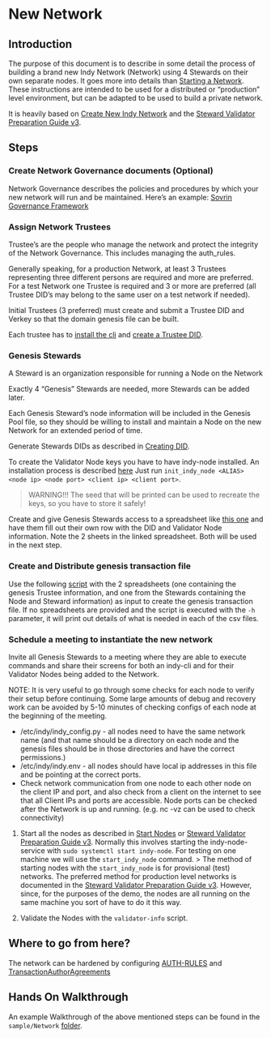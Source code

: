# New Network

## Introduction

The purpose of this document is to describe in some detail the process of building a brand new Indy Network (Network) using 4 Stewards on their own separate nodes.
It goes more into details than [Starting a Network](../start-nodes.md).
These instructions are intended to be used for a distributed or “production” level environment, but can be adapted to be used to build a private network.

It is heavily based on [Create New Indy Network](https://docs.google.com/document/d/1XE2QOiGWuRzWdlxiI9LrG9Am9dCfPXBXnv52wGHorNE) and the [Steward Validator Preparation Guide v3](https://docs.google.com/document/d/18MNB7nEKerlcyZKof5AvGMy0GP9T82c4SWaxZkPzya4).

## Steps

### Create Network Governance documents (Optional)

   Network Governance describes the policies and procedures by which your new network will run and be maintained. Here’s an example: [Sovrin Governance Framework](https://docs.google.com/document/d/1K8l5MfXQWQtpT49-FHuYn_ZnRC5m0Nwk)


### Assign Network Trustees
   
   Trustee’s are the people who manage the network and protect the integrity of the Network Governance.  This includes managing the auth_rules.

   Generally speaking, for a production Network, at least 3 Trustees representing three different persons are required and more are preferred.  
   For a test Network one Trustee is required and 3 or more are preferred (all Trustee DID’s may belong to the same user on a test network if needed). 

   Initial Trustees (3 preferred) must create and submit a Trustee DID and Verkey so that the domain genesis file can be built.

   Each trustee has to [install the cli](./CLIInstall.md) and [create a Trustee DID](./CreateDID.md).


### Genesis Stewards

   A Steward is an organization responsible for running a Node on the Network

   Exactly 4 “Genesis” Stewards are needed, more Stewards can be added later.

   Each Genesis Steward’s node information will be included in the Genesis Pool file, so they should be willing to install and maintain a Node on the new Network for an extended period of time.

   Generate Stewards DIDs as described in [Creating DID](./CreateDID.md).
   
   To create the Validator Node keys you have to have indy-node installed.
   An installation process is described [here](../installation-and-configuration.md)
   Just run `init_indy_node <ALIAS> <node ip> <node port> <client ip> <client port>`.
   
   > WARNING!!! The seed that will be printed can be used to recreate the keys, so you have to store it safely!

   Create and give Genesis Stewards access to a spreadsheet like [this one](https://docs.google.com/spreadsheets/d/1LDduIeZp7pansd9deXeVSqGgdf0VdAHNMc7xYli3QAY/edit#gid=0) and have them fill out their own row with the DID and Validator Node information. Note the 2 sheets in the linked spreadsheet. Both will be used in the next step. 

### Create and Distribute genesis transaction file
   Use the following [script](https://github.com/sovrin-foundation/steward-tools/tree/master/create_genesis) with the 2 spreadsheets (one containing the genesis Trustee information, and one from the Stewards containing the Node and Steward information) as input to create the genesis transaction file.
   If no spreadsheets are provided and the script is executed with the `-h` parameter, it will print out details of what is needed in each of the csv files.

### Schedule a meeting to instantiate the new network

   Invite all Genesis Stewards to a meeting where they are able to execute commands and share their screens for both an indy-cli and for their Validator Nodes being added to the Network.
    
   NOTE: It is very useful to go through some checks for each node to verify their setup before continuing. Some large amounts of debug and recovery work can be avoided by 5-10 minutes of checking configs of each node at the beginning of the meeting.
   + /etc/indy/indy_config.py - all nodes need to have the same network name (and that name should be a directory on each node and the  genesis files should be in those directories and have the correct permissions.)
   + /etc/indy/indy.env - all nodes should have local ip addresses in this file and be pointing at the correct ports.
   + Check network communication from one node to each other node on the client IP and port, and also check from a client on the internet to see that all Client IPs and ports are accessible. Node ports can be checked after the Network is up and running.  (e.g. nc -vz <IP> <port> can be used to check connectivity)

   1. Start all the nodes as described in [Start Nodes](../start-nodes.md) or [Steward Validator Preparation Guide v3](https://docs.google.com/document/d/18MNB7nEKerlcyZKof5AvGMy0GP9T82c4SWaxZkPzya4).
   Normally this involves starting the indy-node-service with `sudo systemctl start indy-node`.
   For testing on one machine we will use the `start_indy_node` command.
     > The method of starting nodes with the `start_indy_node` is for provisional (test) networks. The preferred method for production level networks is documented in the [Steward Validator Preparation Guide v3](https://docs.google.com/document/d/18MNB7nEKerlcyZKof5AvGMy0GP9T82c4SWaxZkPzya4).
     However, since, for the purposes of the demo, the nodes are all running on the same machine you sort of have to do it this way.
    
   2. Validate the Nodes with the `validator-info` script.

## Where to go from here?
The network can be hardened by configuring [AUTH-RULES](https://docs.google.com/document/d/1xk0A5FljKOZ2Fazri6J5mAfnYWXdOMl2LwrFK16MJIY/edit) and [TransactionAuthorAgreements](https://github.com/hyperledger/indy-plenum/blob/master/docs/source/transaction_author_agreement.md)

## Hands On Walkthrough

An example Walkthrough of the above mentioned steps can be found in the `sample/Network` [folder](../../../sample/Network/README.md).